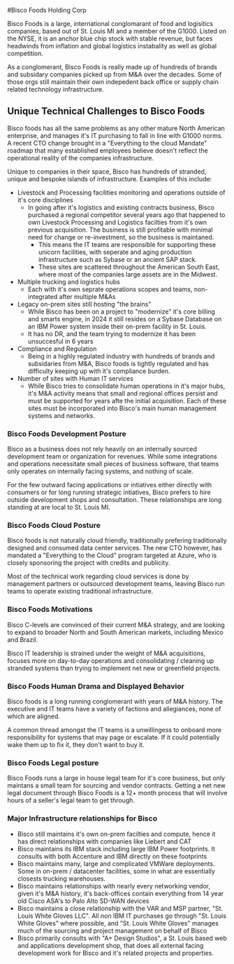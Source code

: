 #Bisco Foods Holding Corp

Bisco Foods is a large, international conglomarant of food and logisitics companies, based out of St. Louis MI and a member of the G1000. Listed on the NYSE, it is an anchor blue chip stock with stable revenue, but faces headwinds from inflation and global logistics instabality as well as global competition.

As a conglomerant, Bisco Foods is really made up of hundreds of brands and subsidary companies picked up from M&A over the decades. Some of those orgs still maintain their own indepedent back office or supply chain related technology infrastructure.

## Unique Technical Challenges to Bisco Foods

Bisco foods has all the same problems as any other mature North American enterprise, and manages it's IT purchasing to fall in line with G1000 norms. A recent CTO change brought in a "Everything to the cloud Mandate" roadmap that many established employees believe doesn't reflect the operational reality of the companies infrastructure.

Unique to companies in their space, Bisco has hundreds of stranded, unique and bespoke islands of infrastructure. Examples of this include:

- Livestock and Processing facilities monitoring and operations outside of it's core disciplines
    - In going after it's logistics and existing contracts business, Bisco purchased a regional competitor several years ago that happened to own Livestock Processing and Logistics facilties from it's own previous acquisition. The business is still profitable with minimal need for change or re-investment, so the business is maintaned.
        - This means the IT teams are responsible for supporting these unicorn facilities, with seperate and aging production infrastructure such as Sybase or an ancient SAP stack.
        - These sites are scattered throughout the American South East, where most of the companies large assets are in the Midwest.
- Multiple trucking and logistics hubs
    - Each with it's own seprate operations scopes and teams, non-integrated after multiple M&As
- Legacy on-prem sites still hosting "the brains"
    - While Bisco has been on a project to "modernize" it's core billing and smarts engine, in 2024 it still resides on a Sybase Database on an IBM Power system inside their on-prem facility in St. Louis.
    - It has no DR, and the team trying to modernize it has been unsuccesful in 6 years
- Compliance and Regulation
    - Being in a highly regulated industry with hundreds of brands and subsidaries from M&A, Bisco foods is tightly regulated and has difficulty keeping up with it's compliance burden.
- Number of sites with Human IT services
    - While Bisco tries to consolidate human operations in it's major hubs, it's M&A activity means that small and regional offices persist and must be supported for years afte the initial acquisition. Each of these sites must be incorporated into Bisco's main human management systems and networks.

### Bisco Foods Development Posture

Bisco as a business does not rely heavily on an internally sourced development team or organization for revenues. While some integrations and operations necessitate small pieces of business software, that teams only operates on internally facing systems, and nothing of scale.

For the few outward facing applications or intiatives either directly with consumers or for long running strategic intiatives, Bisco prefers to hire outside development shops and consultation. These relationships are long standing at are local to St. Louis MI.

### Bisco Foods Cloud Posture

Bisco foods is not naturally cloud friendly, traditionally prefering traditionally designed and consumed data center services. The new CTO however, has mandated a "Everything to the Cloud" program targeted at Azure, who is closely sponsoring the project with credits and publicity.

Most of the technical work regarding cloud services is done by management partners or outsourced development teams, leaving Bisco run teams to operate existing traditional infrastructure.

### Bisco Foods Motivations

Bisco C-levels are convinced of their current M&A strategy, and are looking to expand to broader North and South American markets, including Mexico and Brazil.

Bisco IT leadership is strained under the weight of M&A acquisitions, focuses more on day-to-day operations and consolidating / cleaning up stranded systems than trying to implement net new or greenfield projects.


### Bisco Foods Human Drama and Displayed Behavior

Bisco foods is a long running conglomerant with years of M&A history. The executive and IT teams have a variety of factions and allegiances, none of which are aligned.

A common thread amongst the IT teams is a unwillingess to onboard more responsibility for systems that may page or escalate. If it could potentially wake them up to fix it, they don't want to buy it.


### Bisco Foods Legal posture

Bisco Foods runs a large in house legal team for it's core business, but only maintans a small team for sourcing and vendor contracts. Getting a net new legal document through Bisco Foods is a 12+ month process that will involve hours of a seller's legal team to get through.

### Major Infrastructure relationships for Bisco

- Bisco still maintains it's own on-prem facilties and compute, hence it has direct relationships with companies like Liebert and CAT
- Bisco maintains its IBM stack including large IBM Power footprints. It consults with both Accenture and IBM directly on these footprints
- Bisco maintains many, large and complicated VMWare deployments. Some in on-prem / datacenter facilities, some in what are essentially closests trucking warehouses.
- Bisco maintains relationships with nearly every networking vendor, given it's M&A history, it's back-offices contain everything from 14 year old Cisco ASA's to Palo Alto SD-WAN devices
- Bisco maintains a close relationship with the VAR and MSP partner, "St. Louis White Gloves LLC". All non IBM IT purchases go through "St. Louis White Gloves" where possible, and "St. Louis White Gloves" manages much of the sourcing and project management on behalf of Bisco
- Bisco primarily consults with "A+ Design Studios", a St. Louis based web and applications development shop, that does all external facing development work for Bisco and it's related projects and properties.
